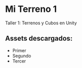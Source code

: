 # Mi Terreno 1
Taller 1: Terrenos y Cubos en Unity

## Assets descargados:
- Primer
- Segundo
- Tercer
